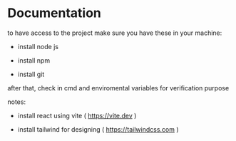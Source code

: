 # Documentation

to have access to the project make sure you have these in your machine:

- install node js

- install npm

- install git

after that, check in cmd and enviromental variables for verification purpose

notes:

- install react using vite ( https://vite.dev )

- install tailwind for designing ( https://tailwindcss.com )
